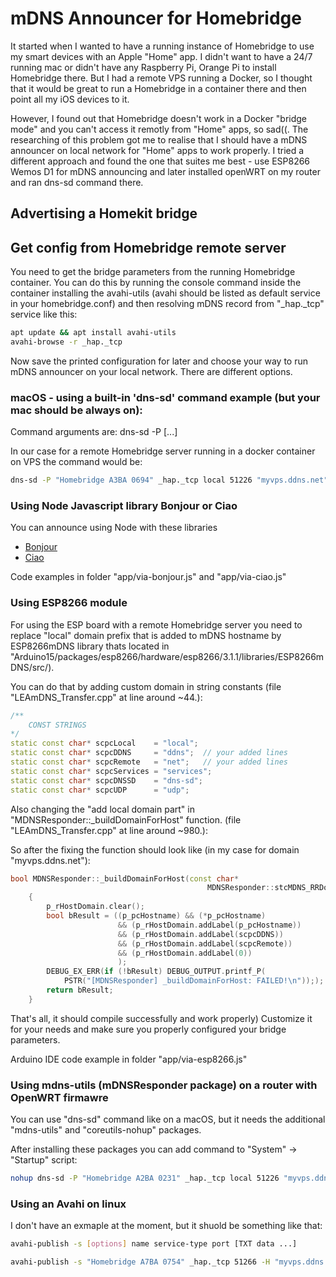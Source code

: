 # mDNS Announcer for Homebridge
It started when I wanted to have a running instance of Homebridge to use my smart devices with an Apple "Home" app. I didn't want to have a 24/7 running mac or didn't have any Raspberry Pi, Orange Pi to install Homebridge there. But I had a remote VPS running a Docker, so I thought that it would be great to run a Homebridge in a container there and then point all my iOS devices to it.

However, I found out that Homebridge doesn't work in a Docker "bridge mode" and you can't access it remotly from "Home" apps, so sad((. The researching of this problem got me to realise that I should have a mDNS announcer on local network for "Home" apps to work properly. I tried a different approach and found the one that suites me best - use ESP8266 Wemos D1 for mDNS announcing and later installed openWRT on my router and ran dns-sd command there.

## Advertising a Homekit bridge
## Get config from Homebridge remote server
You need to get the bridge parameters from the running Homebridge container. You can do this by running the console command inside the container installing the avahi-utils (avahi should be listed as default service in your homebridge.conf) and then resolving mDNS record from "_hap._tcp" service like this:

```sh
apt update && apt install avahi-utils
avahi-browse -r _hap._tcp
```

Now save the printed configuration for later and choose your way to run mDNS announcer on your local network.
There are different options.

### macOS - using a built-in 'dns-sd' command example (but your mac should be always on):
Command arguments are:
dns-sd -P <Name> <Type> <Domain> <Port> <Host> <IP> [<TXT>...]

In our case for a remote Homebridge server running in a docker container on VPS the command would be:
```sh
dns-sd -P "Homebridge A3BA 0694" _hap._tcp local 51226 "myvps.ddns.net" "23.100.200.1" "pv=1.1" "ff=0" "s#=1" "md=homebridge" "c#=4" "id=05:5F:66:56:A3:BA" "sf=0" "ci=2" "sh=3E6uB3=="
```


### Using Node Javascript library Bonjour or Ciao
You can announce using Node with these libraries
* [Bonjour](https://github.com/homebridge/bonjour)
* [Ciao](https://github.com/homebridge/ciao)

Code examples in folder "app/via-bonjour.js" and "app/via-ciao.js"


### Using ESP8266 module
For using the ESP board with a remote Homebridge server you need to replace "local" domain prefix that is added to mDNS hostname by ESP8266mDNS library thats located in "Arduino15/packages/esp8266/hardware/esp8266/3.1.1/libraries/ESP8266mDNS/src/). 

You can do that by adding custom domain in string constants (file "LEAmDNS_Transfer.cpp" at line around ~44.):
```cpp
/**
    CONST STRINGS
*/
static const char* scpcLocal    = "local";
static const char* scpcDDNS     = "ddns";  // your added lines
static const char* scpcRemote   = "net";   // your added lines
static const char* scpcServices = "services";
static const char* scpcDNSSD    = "dns-sd";
static const char* scpcUDP      = "udp";
```

Also changing the "add local domain part" in "MDNSResponder::_buildDomainForHost" function.
(file "LEAmDNS_Transfer.cpp" at line around ~980.):

So after the fixing the function should look like (in my case for domain "myvps.ddns.net"):

```cpp
bool MDNSResponder::_buildDomainForHost(const char*                      p_pcHostname,
                                            MDNSResponder::stcMDNS_RRDomain& p_rHostDomain) const
    {
        p_rHostDomain.clear();
        bool bResult = ((p_pcHostname) && (*p_pcHostname)
                        && (p_rHostDomain.addLabel(p_pcHostname))
                        && (p_rHostDomain.addLabel(scpcDDNS))
                        && (p_rHostDomain.addLabel(scpcRemote))
                        && (p_rHostDomain.addLabel(0))
                        );
        DEBUG_EX_ERR(if (!bResult) DEBUG_OUTPUT.printf_P(
            PSTR("[MDNSResponder] _buildDomainForHost: FAILED!\n")););
        return bResult;
    }
```
That's all, it should compile successfully and work properly) Customize it for your needs and make sure you properly configured your bridge parameters.

Arduino IDE code example in folder "app/via-esp8266.js" 

### Using mdns-utils (mDNSResponder package) on a router with OpenWRT firmawre
You can use "dns-sd" command like on a macOS, but it needs the additional "mdns-utils" and "coreutils-nohup" packages.

After installing these packages you can add command to "System" -> "Startup" script:
```sh
nohup dns-sd -P "Homebridge A2BA 0231" _hap._tcp local 51226 "myvps.ddns.net" "22.132.1.1" "pv=1.1" "ff=0" "s#=1" "md=homebridge" "c#=4" "id=0E:5F:63:56:A3:BA" "sf=0" "ci=2" "sh=231uIQ==" &
```

### Using an Avahi on linux
I don't have an exmaple at the moment, but it shuold be something like that:
```sh
avahi-publish -s [options] name service-type port [TXT data ...]
```

```sh
avahi-publish -s "Homebridge A7BA 0754" _hap._tcp 51266 -H "myvps.ddns.net" -v "pv=1.1" "ff=0" "s#=1" "md=homebridge" "c#=4" "id=04:5F:63:56:A6:BA" "sf=0" "ci=2" "sh=8Y1uIH=="
```
